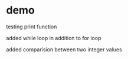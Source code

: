 # demo
testing print function

added while loop in addition to for loop

added comparision between two integer values

